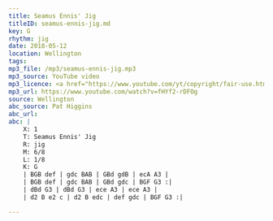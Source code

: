 ```yaml
---
title: Seamus Ennis' Jig
titleID: seamus-ennis-jig.md
key: G
rhythm: jig
date: 2018-05-12
location: Wellington
tags:
mp3_file: /mp3/seamus-ennis-jig.mp3
mp3_source: YouTube video
mp3_licence: <a href="https://www.youtube.com/yt/copyright/fair-use.html">YouTube Fair Use</a>
mp3_url: https://www.youtube.com/watch?v=fHYf2-rDFOg
source: Wellington
abc_source: Pat Higgins
abc_url:
abc: |
    X: 1
    T: Seamus Ennis' Jig
    R: jig
    M: 6/8
    L: 1/8
    K: G
    | BGB def | gdc BAB | GBd gdB | ecA A3 |
    | BGB def | gdc BAB | GBd gdc | BGF G3 :|
    | dBd G3 | dBd G3 | ece A3 | ece A3 |
    | d2 B e2 c | d2 B edc | def gdc | BGF G3 :|

---
```

